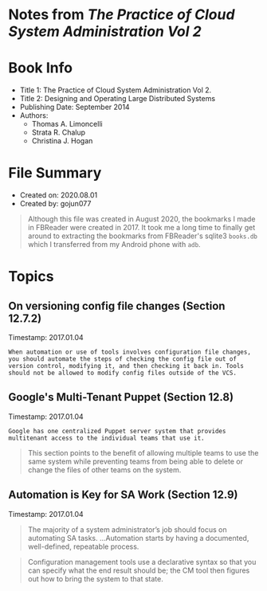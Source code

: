 Notes from *The Practice of Cloud System Administration Vol 2*
===============================================================

# Book Info

- Title 1: The Practice of Cloud System Administration Vol 2.
- Title 2: Designing and Operating Large Distributed Systems
- Publishing Date: September 2014
- Authors:
  + Thomas A. Limoncelli
  + Strata R. Chalup
  + Christina J. Hogan


# File Summary

- Created on: 2020.08.01
- Created by: gojun077

> Although this file was created in August 2020, the bookmarks I made
> in FBReader were created in 2017. It took me a long time to finally
> get around to extracting the bookmarks from FBReader's sqlite3
> `books.db` which I transferred from my Android phone with `adb`.


# Topics

## On versioning config file changes (Section 12.7.2)

Timestamp: 2017.01.04

```
When automation or use of tools involves configuration file changes,
you should automate the steps of checking the config file out of
version control, modifying it, and then checking it back in. Tools
should not be allowed to modify config files outside of the VCS.
```

## Google's Multi-Tenant Puppet (Section 12.8)

Timestamp: 2017.01.04

```
Google has one centralized Puppet server system that provides
multitenant access to the individual teams that use it.
```

> This section points to the benefit of allowing multiple teams to
> use the same system while preventing teams from being able to delete
> or change the files of other teams on the system.


## Automation is Key for SA Work (Section 12.9)

Timestamp: 2017.01.04

> The majority of a system administrator’s job should focus on
> automating SA tasks. ...Automation starts by having a documented,
> well-defined, repeatable process.

> Configuration management tools use a declarative syntax so that you
> can specify what the end result should be; the CM tool then figures
> out how to bring the system to that state.
